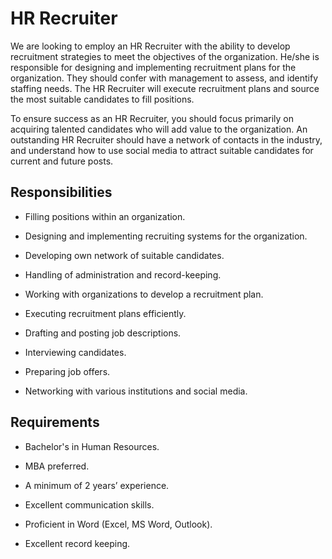 # HR Recruiter

We are looking to employ an HR Recruiter with the ability to develop recruitment strategies to meet the objectives of the organization. He/she is responsible for designing and implementing recruitment plans for the organization. They should confer with management to assess, and identify staffing needs. The HR Recruiter will execute recruitment plans and source the most suitable candidates to fill positions.

To ensure success as an HR Recruiter, you should focus primarily on acquiring talented candidates who will add value to the organization. An outstanding HR Recruiter should have a network of contacts in the industry, and understand how to use social media to attract suitable candidates for current and future posts.

## Responsibilities

* Filling positions within an organization.

* Designing and implementing recruiting systems for the organization.

* Developing own network of suitable candidates.

* Handling of administration and record-keeping.

* Working with organizations to develop a recruitment plan.

* Executing recruitment plans efficiently.

* Drafting and posting job descriptions.

* Interviewing candidates.

* Preparing job offers.

* Networking with various institutions and social media.

## Requirements

* Bachelor's in Human Resources.

* MBA preferred.

* A minimum of 2 years’ experience.

* Excellent communication skills.

* Proficient in Word (Excel, MS Word, Outlook).

* Excellent record keeping.

